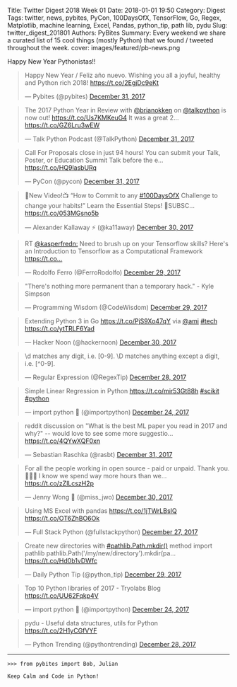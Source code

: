 Title: Twitter Digest 2018 Week 01
Date: 2018-01-01 19:50
Category: Digest
Tags: twitter, news, pybites, PyCon, 100DaysOfX, TensorFlow, Go, Regex, Matplotlib, machine learning, Excel, Pandas, python_tip, path lib, pydu
Slug: twitter_digest_201801
Authors: PyBites
Summary: Every weekend we share a curated list of 15 cool things (mostly Python) that we found / tweeted throughout the week.
cover: images/featured/pb-news.png

Happy New Year Pythonistas!!

<blockquote class="twitter-tweet"><p>Happy New Year / Feliz año nuevo. Wishing you all a joyful, healthy and Python rich 2018! <a href="https://t.co/2EgjDc9eKt" title="https://t.co/2EgjDc9eKt" target="_blank">https://t.co/2EgjDc9eKt</a></p>— Pybites (@pybites) <a href="https://twitter.com/pybites/status/947611974275231744" data-datetime="2017-12-31T23:34:35+00:00">December 31, 2017</a></blockquote>

<blockquote class="twitter-tweet"><p>The 2017 Python Year in Review with <a href="https://twitter.com/@brianokken" target="_blank">@brianokken</a> on <a href="https://twitter.com/@talkpython" target="_blank">@talkpython</a> is now out! <a href="https://t.co/Us7KMKeuG4" title="https://t.co/Us7KMKeuG4" target="_blank">https://t.co/Us7KMKeuG4</a> It was a great 2… <a href="https://t.co/GZ6Lru3wEW" title="https://t.co/GZ6Lru3wEW" target="_blank">https://t.co/GZ6Lru3wEW</a></p>— Talk Python Podcast (@TalkPython) <a href="https://twitter.com/TalkPython/status/947282975175176194" data-datetime="2017-12-31T01:47:15+00:00">December 31, 2017</a></blockquote>

<blockquote class="twitter-tweet"><p>Call For Proposals close in just 94 hours! You can submit your Talk, Poster, or Education Summit Talk before the e… <a href="https://t.co/HQ9lasbURq" title="https://t.co/HQ9lasbURq" target="_blank">https://t.co/HQ9lasbURq</a></p>— PyCon (@pycon) <a href="https://twitter.com/pycon/status/947466698856288258" data-datetime="2017-12-31T13:57:18+00:00">December 31, 2017</a></blockquote>

<blockquote class="twitter-tweet"><p>🎥New Video!📺 “How to Commit to any <a href="https://twitter.com/search/#100DaysOfX" target="_blank">#100DaysOfX</a> Challenge to change your habits!” Learn the Essential Steps! 🙌SUBSC… <a href="https://t.co/053MGsno5b" title="https://t.co/053MGsno5b" target="_blank">https://t.co/053MGsno5b</a></p>— Alexander Kallaway ⚡️ (@ka11away) <a href="https://twitter.com/ka11away/status/947197110616711168" data-datetime="2017-12-30T20:06:03+00:00">December 30, 2017</a></blockquote>

<blockquote class="twitter-tweet"><p>RT <a href="https://twitter.com/@kasperfredn:" target="_blank">@kasperfredn:</a> Need to brush up on your Tensorflow skills? Here's an Introduction to Tensorflow as a Computational Framework <a href="https://t.co…" title="https://t.co…" target="_blank">https://t.co…</a></p>— Rodolfo Ferro (@FerroRodolfo) <a href="https://twitter.com/FerroRodolfo/status/946855475101958144" data-datetime="2017-12-29T21:28:31+00:00">December 29, 2017</a></blockquote>

<blockquote class="twitter-tweet"><p>"There's nothing more permanent than a temporary hack." - Kyle Simpson</p>— Programming Wisdom (@CodeWisdom) <a href="https://twitter.com/CodeWisdom/status/946891331019923457" data-datetime="2017-12-29T23:51:00+00:00">December 29, 2017</a></blockquote>

<blockquote class="twitter-tweet"><p>Extending Python 3 in Go <a href="https://t.co/PjS9Xo47qY" title="https://t.co/PjS9Xo47qY" target="_blank">https://t.co/PjS9Xo47qY</a> via <a href="https://twitter.com/@ami" target="_blank">@ami</a> <a href="https://twitter.com/search/#tech" target="_blank">#tech</a> <a href="https://t.co/ytTRLF6Yad" title="https://t.co/ytTRLF6Yad" target="_blank">https://t.co/ytTRLF6Yad</a></p>— Hacker Noon (@hackernoon) <a href="https://twitter.com/hackernoon/status/947214624113549312" data-datetime="2017-12-30T21:15:39+00:00">December 30, 2017</a></blockquote>

<blockquote class="twitter-tweet"><p>\d matches any digit, i.e. [0-9]. \D matches anything except a digit, i.e. [^0-9].</p>— Regular Expression (@RegexTip) <a href="https://twitter.com/RegexTip/status/946410742818967553" data-datetime="2017-12-28T16:01:19+00:00">December 28, 2017</a></blockquote>

<blockquote class="twitter-tweet"><p>Simple Linear Regression in Python <a href="https://t.co/mir53Gt88h" title="https://t.co/mir53Gt88h" target="_blank">https://t.co/mir53Gt88h</a> <a href="https://twitter.com/search/#scikit" target="_blank">#scikit</a> <a href="https://twitter.com/search/#python" target="_blank">#python</a></p>— import python 🐍 (@importpython) <a href="https://twitter.com/importpython/status/945033559986790401" data-datetime="2017-12-24T20:48:53+00:00">December 24, 2017</a></blockquote>

<blockquote class="twitter-tweet"><p>reddit discussion on "What is the best ML paper you read in 2017 and why?" -- would love to see some more suggestio… <a href="https://t.co/4QYwXQF0xn" title="https://t.co/4QYwXQF0xn" target="_blank">https://t.co/4QYwXQF0xn</a></p>— Sebastian Raschka (@rasbt) <a href="https://twitter.com/rasbt/status/947352610947981312" data-datetime="2017-12-31T06:23:58+00:00">December 31, 2017</a></blockquote>

<blockquote class="twitter-tweet"><p>For all the people working in open source - paid or unpaid. Thank you. 👏👏👏 I know we spend way more hours than we… <a href="https://t.co/zZlLcszH2p" title="https://t.co/zZlLcszH2p" target="_blank">https://t.co/zZlLcszH2p</a></p>— Jenny Wong 🐝 (@miss_jwo) <a href="https://twitter.com/miss_jwo/status/947100474922151936" data-datetime="2017-12-30T13:42:04+00:00">December 30, 2017</a></blockquote>

<blockquote class="twitter-tweet"><p>Using MS Excel with pandas <a href="https://t.co/1jTWrLBsIQ" title="https://t.co/1jTWrLBsIQ" target="_blank">https://t.co/1jTWrLBsIQ</a> <a href="https://t.co/OT6ZhBO6Ok" title="https://t.co/OT6ZhBO6Ok" target="_blank">https://t.co/OT6ZhBO6Ok</a></p>— Full Stack Python (@fullstackpython) <a href="https://twitter.com/fullstackpython/status/946023620974870528" data-datetime="2017-12-27T14:23:02+00:00">December 27, 2017</a></blockquote>

<blockquote class="twitter-tweet"><p>Create new directories with <a href="https://twitter.com/search/#pathlib.Path.mkdir()" target="_blank">#pathlib.Path.mkdir()</a> method import pathlib pathlib.Path('/my/new/directory').mkdir(pa… <a href="https://t.co/Hd0b1vDWfc" title="https://t.co/Hd0b1vDWfc" target="_blank">https://t.co/Hd0b1vDWfc</a></p>— Daily Python Tip (@python_tip) <a href="https://twitter.com/python_tip/status/946764011080732672" data-datetime="2017-12-29T15:25:04+00:00">December 29, 2017</a></blockquote>

<blockquote class="twitter-tweet"><p>Top 10 Python libraries of 2017 - Tryolabs Blog <a href="https://t.co/UU62Fqkp4V" title="https://t.co/UU62Fqkp4V" target="_blank">https://t.co/UU62Fqkp4V</a></p>— import python 🐍 (@importpython) <a href="https://twitter.com/importpython/status/945026512339615744" data-datetime="2017-12-24T20:20:52+00:00">December 24, 2017</a></blockquote>

<blockquote class="twitter-tweet"><p>pydu - Useful data structures, utils for Python <a href="https://t.co/2H1yCGfVYF" title="https://t.co/2H1yCGfVYF" target="_blank">https://t.co/2H1yCGfVYF</a></p>— Python Trending (@pythontrending) <a href="https://twitter.com/pythontrending/status/946523201126969344" data-datetime="2017-12-28T23:28:11+00:00">December 28, 2017</a></blockquote>

---

	>>> from pybites import Bob, Julian

	Keep Calm and Code in Python!
